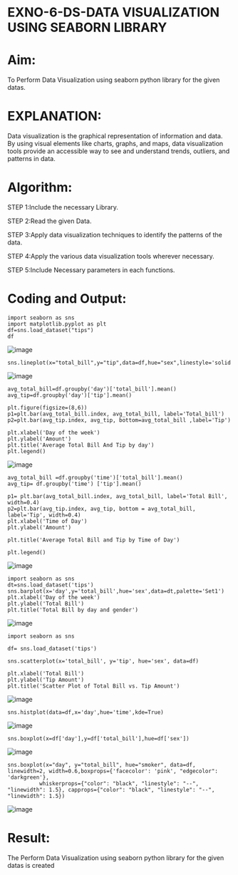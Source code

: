 # EXNO-6-DS-DATA VISUALIZATION USING SEABORN LIBRARY

# Aim:
  To Perform Data Visualization using seaborn python library for the given datas.

# EXPLANATION:
Data visualization is the graphical representation of information and data. By using visual elements like charts, graphs, and maps, data visualization tools provide an accessible way to see and understand trends, outliers, and patterns in data.

# Algorithm:
STEP 1:Include the necessary Library.

STEP 2:Read the given Data.

STEP 3:Apply data visualization techniques to identify the patterns of the data.

STEP 4:Apply the various data visualization tools wherever necessary.

STEP 5:Include Necessary parameters in each functions.

# Coding and Output:
```
import seaborn as sns
import matplotlib.pyplot as plt
df=sns.load_dataset("tips")
df
```
![image](https://github.com/user-attachments/assets/f0e1175a-fa49-4203-98ad-70919b1cfb29)
```
sns.lineplot(x="total_bill",y="tip",data=df,hue="sex",linestyle='solid',legend="auto")
```
![image](https://github.com/user-attachments/assets/478889a9-02cf-4942-acb8-2f46fe9e399c)
```
avg_total_bill=df.groupby('day')['total_bill'].mean()
avg_tip=df.groupby('day')['tip'].mean()

plt.figure(figsize=(8,6))
p1=plt.bar(avg_total_bill.index, avg_total_bill, label='Total_bill')
p2=plt.bar(avg_tip.index, avg_tip, bottom=avg_total_bill ,label='Tip')

plt.xlabel('Day of the week')
plt.ylabel('Amount')
plt.title('Average Total Bill And Tip by day')
plt.legend()
```
![image](https://github.com/user-attachments/assets/ca5e03a3-5144-4f65-8b3c-21ab8f5a5863)
```
avg_total_bill =df.groupby('time')['total_bill'].mean()
avg_tip= df.groupby('time') ['tip'].mean()

p1= plt.bar(avg_total_bill.index, avg_total_bill, label='Total Bill', width=0.4)
p2=plt.bar(avg_tip.index, avg_tip, bottom = avg_total_bill, label='Tip', width=0.4) 
plt.xlabel('Time of Day')
plt.ylabel('Amount')

plt.title('Average Total Bill and Tip by Time of Day')

plt.legend()
```
![image](https://github.com/user-attachments/assets/e99b20b6-3567-4e56-970a-89b693b5fe3f)
```
import seaborn as sns
dt=sns.load_dataset('tips')
sns.barplot(x='day',y='total_bill',hue='sex',data=dt,palette='Set1')
plt.xlabel('Day of the week')
plt.ylabel('Total Bill')
plt.title('Total Bill by day and gender')
```
![image](https://github.com/user-attachments/assets/2127fa7b-98b9-4709-bed6-8c563f828139)
```
import seaborn as sns

df= sns.load_dataset('tips')

sns.scatterplot(x='total_bill', y='tip', hue='sex', data=df)

plt.xlabel('Total Bill')
plt.ylabel('Tip Amount')
plt.title('Scatter Plot of Total Bill vs. Tip Amount')
```
![image](https://github.com/user-attachments/assets/b490a5a2-8995-4a2c-bb4f-08ee742101ab)

```
sns.histplot(data=df,x='day',hue='time',kde=True)
```
![image](https://github.com/user-attachments/assets/91dd853d-9190-45d9-9f08-34ec8c52d55e)
```
sns.boxplot(x=df['day'],y=df['total_bill'],hue=df['sex'])
```
![image](https://github.com/user-attachments/assets/b7d6fd66-1e23-41a6-86e8-29eb4ed9b348)

```
sns.boxplot(x="day", y="total_bill", hue="smoker", data=df, linewidth=2, width=0.6,boxprops={'facecolor': 'pink', "edgecolor": 'darkgreen'},
          whiskerprops={"color": "black", "linestyle": "--", "linewidth": 1.5}, capprops={"color": "black", "linestyle": "--", "linewidth": 1.5})

```

![image](https://github.com/user-attachments/assets/f45fe22f-81c5-4aa8-b6d4-4860f76346e2)





# Result:
  The Perform Data Visualization using seaborn python library for the given datas is created
